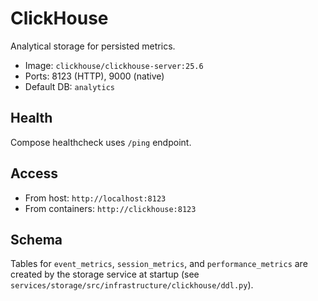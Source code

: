 # ClickHouse

Analytical storage for persisted metrics.

- Image: `clickhouse/clickhouse-server:25.6`
- Ports: 8123 (HTTP), 9000 (native)
- Default DB: `analytics`

## Health

Compose healthcheck uses `/ping` endpoint.

## Access

- From host: `http://localhost:8123`
- From containers: `http://clickhouse:8123`

## Schema

Tables for `event_metrics`, `session_metrics`, and `performance_metrics` are created by the storage service at startup (see `services/storage/src/infrastructure/clickhouse/ddl.py`).
